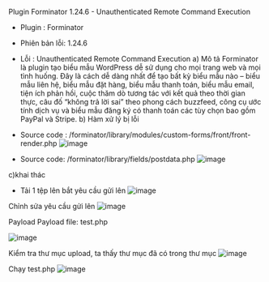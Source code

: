 Plugin Forminator 1.24.6 - Unauthenticated Remote Command Execution
- Plugin : Forminator
- Phiên bản lỗi: 1.24.6
- Lỗi : Unauthenticated Remote Command Execution
a) Mô tả
Forminator là plugin tạo biểu mẫu WordPress dễ sử dụng cho mọi trang web và mọi tình huống. Đây là cách dễ dàng nhất để tạo bất kỳ biểu mẫu nào – biểu mẫu liên hệ, biểu mẫu đặt hàng, biểu mẫu thanh toán, biểu mẫu email, tiện ích phản hồi, cuộc thăm dò tương tác với kết quả theo thời gian thực, câu đố “không trả lời sai” theo phong cách buzzfeed, công cụ ước tính dịch vụ và biểu mẫu đăng ký có thanh toán các tùy chọn bao gồm PayPal và Stripe.
b) Hàm xử lý bị lỗi
- Source code : /forminator/library/modules/custom-forms/front/front-render.php
 ![image](https://github.com/Manh130902/wordpress/assets/93723285/6a0a4741-0835-4476-b4de-9b2865c8699f)

- Source code: /forminator/library/fields/postdata.php
 ![image](https://github.com/Manh130902/wordpress/assets/93723285/667ec333-b052-4904-b9b1-5f1fc5d3f2d1)

c)khai thác 
- Tải 1 tệp lên bắt yêu cầu gửi lên 
 ![image](https://github.com/Manh130902/wordpress/assets/93723285/2960d501-e30f-4a24-b225-3de9576b5808)

Chỉnh sửa yêu cầu gửi lên 
 ![image](https://github.com/Manh130902/wordpress/assets/93723285/276765c2-c2f7-42c6-816f-6e475587f5da)

Payload 
Payload file: test.php

 ![image](https://github.com/Manh130902/wordpress/assets/93723285/ccb54261-0717-42d7-b890-190da53fb1d7)

Kiểm tra thư mục upload,  ta thấy thư mục đã có trong thư mục
 ![image](https://github.com/Manh130902/wordpress/assets/93723285/e3902572-7dd1-41ac-b751-cfe3665caf8b)

Chạy test.php
![image](https://github.com/Manh130902/wordpress/assets/93723285/a3bfd3b6-63c1-4d57-bd10-cf9a5220d2fe)
